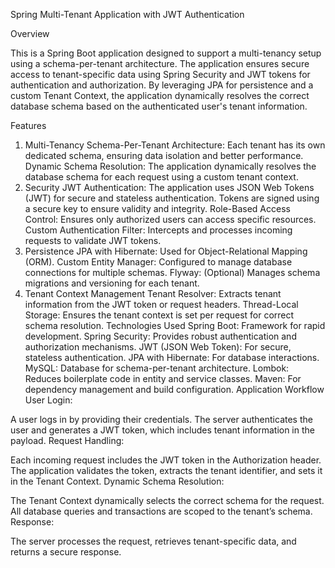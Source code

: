 Spring Multi-Tenant Application with JWT Authentication

Overview

This is a Spring Boot application designed to support a multi-tenancy setup using a schema-per-tenant architecture. The application ensures secure access to tenant-specific data using Spring Security and JWT tokens for authentication and authorization. By leveraging JPA for persistence and a custom Tenant Context, the application dynamically resolves the correct database schema based on the authenticated user's tenant information.

Features
1. Multi-Tenancy
Schema-Per-Tenant Architecture: Each tenant has its own dedicated schema, ensuring data isolation and better performance.
Dynamic Schema Resolution: The application dynamically resolves the database schema for each request using a custom tenant context.
2. Security
JWT Authentication: The application uses JSON Web Tokens (JWT) for secure and stateless authentication.
Tokens are signed using a secure key to ensure validity and integrity.
Role-Based Access Control: Ensures only authorized users can access specific resources.
Custom Authentication Filter: Intercepts and processes incoming requests to validate JWT tokens.
3. Persistence
JPA with Hibernate: Used for Object-Relational Mapping (ORM).
Custom Entity Manager: Configured to manage database connections for multiple schemas.
Flyway: (Optional) Manages schema migrations and versioning for each tenant.
4. Tenant Context Management
Tenant Resolver: Extracts tenant information from the JWT token or request headers.
Thread-Local Storage: Ensures the tenant context is set per request for correct schema resolution.
Technologies Used
Spring Boot: Framework for rapid development.
Spring Security: Provides robust authentication and authorization mechanisms.
JWT (JSON Web Token): For secure, stateless authentication.
JPA with Hibernate: For database interactions.
MySQL: Database for schema-per-tenant architecture.
Lombok: Reduces boilerplate code in entity and service classes.
Maven: For dependency management and build configuration.
Application Workflow
User Login:

A user logs in by providing their credentials.
The server authenticates the user and generates a JWT token, which includes tenant information in the payload.
Request Handling:

Each incoming request includes the JWT token in the Authorization header.
The application validates the token, extracts the tenant identifier, and sets it in the Tenant Context.
Dynamic Schema Resolution:

The Tenant Context dynamically selects the correct schema for the request.
All database queries and transactions are scoped to the tenant’s schema.
Response:

The server processes the request, retrieves tenant-specific data, and returns a secure response.
